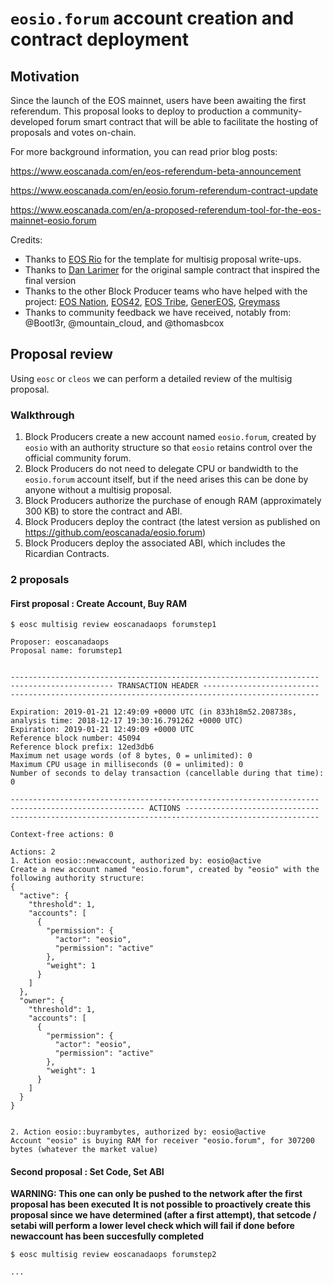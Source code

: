 # `eosio.forum` account creation and contract deployment

## Motivation

Since the launch of the EOS mainnet, users have been awaiting the first referendum. This proposal looks to deploy to production a community-developed forum smart contract that will be able to facilitate the hosting of proposals and votes on-chain.

For more background information, you can read prior blog posts:

https://www.eoscanada.com/en/eos-referendum-beta-announcement

https://www.eoscanada.com/en/eosio.forum-referendum-contract-update

https://www.eoscanada.com/en/a-proposed-referendum-tool-for-the-eos-mainnet-eosio.forum

Credits:
- Thanks to [EOS Rio](https://web.eosrio.io/) for the template for multisig proposal write-ups.
- Thanks to [Dan Larimer](https://github.com/bytemaster) for the original sample contract that inspired the final version
- Thanks to the other Block Producer teams who have helped with the project: [EOS Nation](https://www.eosnation.io/), [EOS42](https://eos42.io/), [EOS Tribe](https://eostribe.io/), [GenerEOS](https://www.genereos.io/), [Greymass](https://greymass.com/)
- Thanks to community feedback we have received, notably from: @Bootl3r, @mountain_cloud, and @thomasbcox

## Proposal review

Using `eosc` or `cleos` we can perform a detailed review of the multisig proposal.

### Walkthrough

1. Block Producers create a new account named `eosio.forum`, created by `eosio` with an authority structure so that `eosio` retains control over the official community forum.
2. Block Producers do not need to delegate CPU or bandwidth to the `eosio.forum` account itself, but if the need arises this can be done by anyone without a multisig proposal.
3. Block Producers authorize the purchase of enough RAM (approximately 300 KB) to store the contract and ABI.
4. Block Producers deploy the contract (the latest version as published on https://github.com/eoscanada/eosio.forum)
5. Block Producers deploy the associated ABI, which includes the Ricardian Contracts.


### 2 proposals

#### First proposal : Create Account, Buy RAM

```
$ eosc multisig review eoscanadaops forumstep1

Proposer: eoscanadaops
Proposal name: forumstep1


---------------------------------------------------------------------
----------------------- TRANSACTION HEADER --------------------------
---------------------------------------------------------------------

Expiration: 2019-01-21 12:49:09 +0000 UTC (in 833h18m52.208738s, analysis time: 2018-12-17 19:30:16.791262 +0000 UTC)
Expiration: 2019-01-21 12:49:09 +0000 UTC
Reference block number: 45094
Reference block prefix: 12ed3db6
Maximum net usage words (of 8 bytes, 0 = unlimited): 0
Maximum CPU usage in milliseconds (0 = unlimited): 0
Number of seconds to delay transaction (cancellable during that time): 0

---------------------------------------------------------------------
------------------------------ ACTIONS ------------------------------
---------------------------------------------------------------------

Context-free actions: 0

Actions: 2
1. Action eosio::newaccount, authorized by: eosio@active
Create a new account named "eosio.forum", created by "eosio" with the following authority structure:
{
  "active": {
    "threshold": 1,
    "accounts": [
      {
        "permission": {
          "actor": "eosio",
          "permission": "active"
        },
        "weight": 1
      }
    ]
  },
  "owner": {
    "threshold": 1,
    "accounts": [
      {
        "permission": {
          "actor": "eosio",
          "permission": "active"
        },
        "weight": 1
      }
    ]
  }
}


2. Action eosio::buyrambytes, authorized by: eosio@active
Account "eosio" is buying RAM for receiver "eosio.forum", for 307200 bytes (whatever the market value)
```

#### Second proposal : Set Code, Set ABI

**WARNING: This one can only be pushed to the network after the first proposal has been executed**
**It is not possible to proactively create this proposal since we have determined (after a first attempt), that setcode / setabi will perform a lower level check which will fail if done before newaccount has been succesfully completed**

```
$ eosc multisig review eoscanadaops forumstep2

...
```

